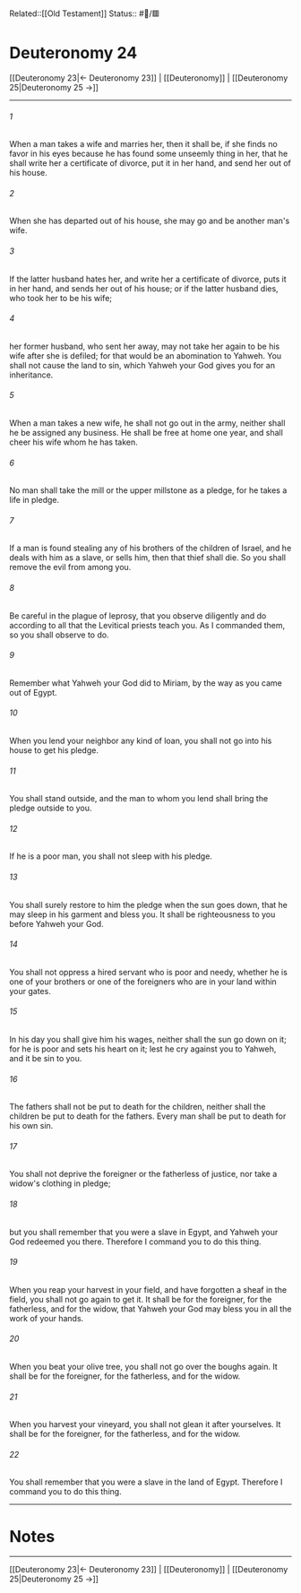 Related::[[Old Testament]]
Status:: #📖/🟥
# Deuteronomy 24

[[Deuteronomy 23|← Deuteronomy 23]] | [[Deuteronomy]] | [[Deuteronomy 25|Deuteronomy 25 →]]
***



###### 1 
When a man takes a wife and marries her, then it shall be, if she finds no favor in his eyes because he has found some unseemly thing in her, that he shall write her a certificate of divorce, put it in her hand, and send her out of his house. 

###### 2 
When she has departed out of his house, she may go and be another man's wife. 

###### 3 
If the latter husband hates her, and write her a certificate of divorce, puts it in her hand, and sends her out of his house; or if the latter husband dies, who took her to be his wife; 

###### 4 
her former husband, who sent her away, may not take her again to be his wife after she is defiled; for that would be an abomination to Yahweh. You shall not cause the land to sin, which Yahweh your God gives you for an inheritance. 

###### 5 
When a man takes a new wife, he shall not go out in the army, neither shall he be assigned any business. He shall be free at home one year, and shall cheer his wife whom he has taken. 

###### 6 
No man shall take the mill or the upper millstone as a pledge, for he takes a life in pledge. 

###### 7 
If a man is found stealing any of his brothers of the children of Israel, and he deals with him as a slave, or sells him, then that thief shall die. So you shall remove the evil from among you. 

###### 8 
Be careful in the plague of leprosy, that you observe diligently and do according to all that the Levitical priests teach you. As I commanded them, so you shall observe to do. 

###### 9 
Remember what Yahweh your God did to Miriam, by the way as you came out of Egypt. 

###### 10 
When you lend your neighbor any kind of loan, you shall not go into his house to get his pledge. 

###### 11 
You shall stand outside, and the man to whom you lend shall bring the pledge outside to you. 

###### 12 
If he is a poor man, you shall not sleep with his pledge. 

###### 13 
You shall surely restore to him the pledge when the sun goes down, that he may sleep in his garment and bless you. It shall be righteousness to you before Yahweh your God. 

###### 14 
You shall not oppress a hired servant who is poor and needy, whether he is one of your brothers or one of the foreigners who are in your land within your gates. 

###### 15 
In his day you shall give him his wages, neither shall the sun go down on it; for he is poor and sets his heart on it; lest he cry against you to Yahweh, and it be sin to you. 

###### 16 
The fathers shall not be put to death for the children, neither shall the children be put to death for the fathers. Every man shall be put to death for his own sin. 

###### 17 
You shall not deprive the foreigner or the fatherless of justice, nor take a widow's clothing in pledge; 

###### 18 
but you shall remember that you were a slave in Egypt, and Yahweh your God redeemed you there. Therefore I command you to do this thing. 

###### 19 
When you reap your harvest in your field, and have forgotten a sheaf in the field, you shall not go again to get it. It shall be for the foreigner, for the fatherless, and for the widow, that Yahweh your God may bless you in all the work of your hands. 

###### 20 
When you beat your olive tree, you shall not go over the boughs again. It shall be for the foreigner, for the fatherless, and for the widow. 

###### 21 
When you harvest your vineyard, you shall not glean it after yourselves. It shall be for the foreigner, for the fatherless, and for the widow. 

###### 22 
You shall remember that you were a slave in the land of Egypt. Therefore I command you to do this thing.

---
# Notes


***
[[Deuteronomy 23|← Deuteronomy 23]] | [[Deuteronomy]] | [[Deuteronomy 25|Deuteronomy 25 →]]
